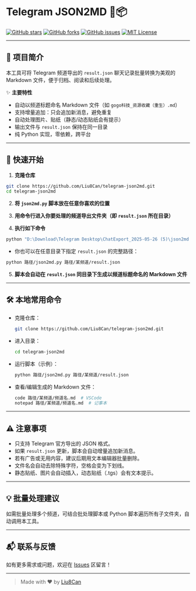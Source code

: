 # Telegram JSON2MD 📨📦

[![GitHub stars](https://img.shields.io/github/stars/Liu8Can/telegram-json2md?style=flat-square)](https://github.com/Liu8Can/telegram-json2md/stargazers)
[![GitHub forks](https://img.shields.io/github/forks/Liu8Can/telegram-json2md?style=flat-square)](https://github.com/Liu8Can/telegram-json2md/network)
[![GitHub issues](https://img.shields.io/github/issues/Liu8Can/telegram-json2md?style=flat-square)](https://github.com/Liu8Can/telegram-json2md/issues)
[![MIT License](https://img.shields.io/github/license/Liu8Can/telegram-json2md?style=flat-square)](LICENSE)

---

## 📝 项目简介

本工具可将 Telegram 频道导出的 `result.json` 聊天记录批量转换为美观的 Markdown 文件，便于归档、阅读和后续处理。

✨ **主要特性**
- 自动以频道标题命名 Markdown 文件（如 `gogo科技_资源收藏（重生）.md`）
- 支持增量追加：只会追加新消息，避免重复
- 自动处理图片、贴纸（静态/动态贴纸会有提示）
- 输出文件与 `result.json` 保持在同一目录
- 纯 Python 实现，零依赖，跨平台

---

## 🚀 快速开始

1. **克隆仓库**

```bash
git clone https://github.com/Liu8Can/telegram-json2md.git
cd telegram-json2md
```

2. **将 `json2md.py` 脚本放在任意你喜欢的位置**

3. **用命令行进入你要处理的频道导出文件夹（即 `result.json` 所在目录）**

4. **执行如下命令**

```bash
python "D:\Download\Telegram Desktop\ChatExport_2025-05-26 (5)\json2md.py" result.json
```

- 你也可以在任意目录下指定 `result.json` 的完整路径：

```bash
python 路径/json2md.py 路径/某频道/result.json
```

5. **脚本会自动在 `result.json` 同目录下生成以频道标题命名的 Markdown 文件**

---

## 🛠️ 本地常用命令

- 克隆仓库：
  ```bash
  git clone https://github.com/Liu8Can/telegram-json2md.git
  ```
- 进入目录：
  ```bash
  cd telegram-json2md
  ```
- 运行脚本（示例）：
  ```bash
  python 路径/json2md.py 路径/某频道/result.json
  ```
- 查看/编辑生成的 Markdown 文件：
  ```bash
  code 路径/某频道/频道名.md  # VSCode
  notepad 路径/某频道/频道名.md  # 记事本
  ```

---

## ⚠️ 注意事项

- 只支持 Telegram 官方导出的 JSON 格式。
- 如果 `result.json` 更新，脚本会自动增量追加新消息。
- 若有广告或无用内容，建议后期用文本编辑器批量删除。
- 文件名会自动去除特殊字符，空格会变为下划线。
- 静态贴纸、图片会自动插入，动态贴纸（.tgs）会有文本提示。

---

## 💡 批量处理建议

如需批量处理多个频道，可结合批处理脚本或 Python 脚本遍历所有子文件夹，自动调用本工具。

---

## 📬 联系与反馈

如有更多需求或问题，欢迎在 [Issues](https://github.com/Liu8Can/telegram-json2md/issues) 区留言！

---

> Made with ❤️ by [Liu8Can](https://github.com/Liu8Can) 